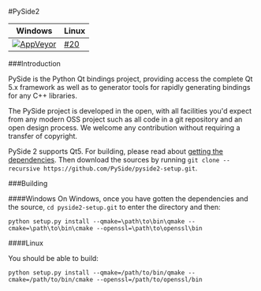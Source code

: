 #PySide2

| Windows | Linux |
|---------|-------|
| [![AppVeyor](https://img.shields.io/appveyor/ci/techtonik/pyside2-setup.svg)](https://ci.appveyor.com/project/techtonik/pyside2-setup) | [#20](https://github.com/PySide/pyside2-setup/issues/20) |


###Introduction




PySide is the Python Qt bindings project, providing access the complete Qt 5.x framework
as well as to generator tools for rapidly generating bindings for any C++ libraries.

The PySide project is developed in the open, with all facilities you'd expect
from any modern OSS project such as all code in a git repository and an open design process. We welcome
any contribution without requiring a transfer of copyright.


PySide 2 supports Qt5. For building, please read about [getting the dependencies](https://github.com/PySide/pyside2/wiki/Dependencies). Then download the sources by running `git clone --recursive https://github.com/PySide/pyside2-setup.git`.

###Building

####Windows
On Windows, once you have gotten the dependencies and the source, `cd pyside2-setup.git` to enter the directory and then:
```
python setup.py install --qmake=\path\to\bin\qmake --cmake=\path\to\bin\cmake --openssl=\path\to\openssl\bin
```

####Linux

You should be able to build:

```
python setup.py install --qmake=/path/to/bin/qmake --cmake=/path/to/bin/cmake --openssl=/path/to/openssl/bin
```

